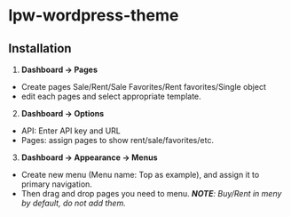 # lpw-wordpress-theme

## Installation

1. **Dashboard -> Pages**

- Create pages Sale/Rent/Sale Favorites/Rent favorites/Single object
- edit each pages and select appropriate template.

2. **Dashboard -> Options**

- API: Enter API key and URL
- Pages: assign pages to show rent/sale/favorites/etc.

3. **Dashboard -> Appearance -> Menus**

- Create new menu (Menu name: Top as example), and assign it to primary navigation.
- Then drag and drop pages you need to menu. _**NOTE**: Buy/Rent in meny by default, do not add them._
 